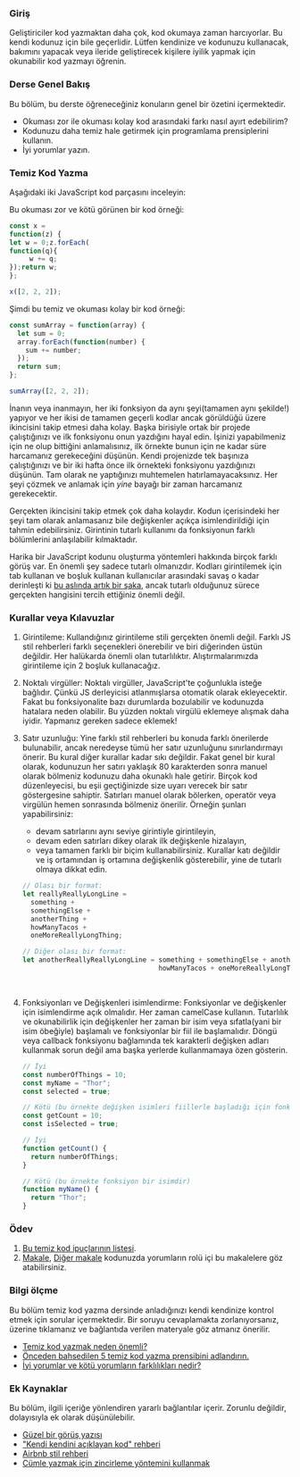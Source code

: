 ### Giriş

Geliştiriciler kod yazmaktan daha çok, kod okumaya zaman harcıyorlar. Bu kendi kodunuz için bile geçerlidir. Lütfen kendinize ve kodunuzu kullanacak, bakımını yapacak veya ileride geliştirecek kişilere iyilik yapmak için okunabilir kod yazmayı öğrenin.

### Derse Genel Bakış

Bu bölüm, bu derste öğreneceğiniz konuların genel bir özetini içermektedir.

- Okuması zor ile okuması kolay kod arasındaki farkı nasıl ayırt edebilirim?
- Kodunuzu daha temiz hale getirmek için programlama prensiplerini kullanın.
- İyi yorumlar yazın.

### Temiz Kod Yazma

Aşağıdaki iki JavaScript kod parçasını inceleyin:

Bu okuması zor ve kötü görünen bir kod örneği:

~~~JavaScript
const x =
function(z) {
let w = 0;z.forEach(
function(q){
     w += q;
});return w;
};

x([2, 2, 2]);
~~~

Şimdi bu temiz ve okuması kolay bir kod örneği:

~~~JavaScript
const sumArray = function(array) {
  let sum = 0;
  array.forEach(function(number) {
    sum += number;
  });
  return sum;
};

sumArray([2, 2, 2]);
~~~

İnanın veya inanmayın, her iki fonksiyon da aynı şeyi\(tamamen aynı şekilde!\) yapıyor ve her ikisi de tamamen geçerli kodlar ancak görüldüğü üzere ikincisini takip etmesi daha kolay. Başka birisiyle ortak bir projede çalıştığınızı ve ilk fonksiyonu onun yazdığını hayal edin. İşinizi yapabilmeniz için ne olup bittiğini anlamalısınız, ilk örnekte bunun için ne kadar süre harcamanız gerekeceğini düşünün. Kendi projenizde tek başınıza çalıştığınızı ve bir iki hafta önce ilk örnekteki fonksiyonu yazdığınızı düşünün. Tam olarak ne yaptığınızı muhtemelen hatırlamayacaksınız. Her şeyi çözmek ve anlamak için _yine_ bayağı bir zaman harcamanız gerekecektir.

Gerçekten ikincisini takip etmek çok daha kolaydır. Kodun içerisindeki her şeyi tam olarak anlamasanız bile değişkenler açıkça isimlendirildiği için tahmin edebilirsiniz. Girintinin tutarlı kullanımı da fonksiyonun farklı bölümlerini anlaşılabilir kılmaktadır.

Harika bir JavaScript kodunu oluşturma yöntemleri hakkında birçok farklı görüş var. En önemli şey sadece tutarlı olmanızdır. Kodları girintilemek için tab kullanan ve boşluk kullanan kullanıcılar arasındaki savaş o kadar derinleşti ki [bu aslında artık bir şaka](https://www.youtube.com/watch?v=SsoOG6ZeyUI), ancak tutarlı olduğunuz sürece gerçekten hangisini tercih ettiğiniz önemli değil.

### Kurallar veya Kılavuzlar

1.  Girintileme: Kullandığınız girintileme stili gerçekten önemli değil. Farklı JS stil rehberleri farklı seçenekleri önerebilir ve biri diğerinden üstün değildir. Her halükarda önemli olan tutarlılıktır. Alıştırmalarımızda girintileme için 2 boşluk kullanacağız.

2.  Noktalı virgüller: Noktalı virgüller, JavaScript'te çoğunlukla isteğe bağlıdır. Çünkü JS derleyicisi atlanmışlarsa otomatik olarak ekleyecektir. Fakat bu fonksiyonalite bazı durumlarda bozulabilir ve kodunuzda hatalara neden olabilir. Bu yüzden noktalı virgülü eklemeye alışmak daha iyidir. Yapmanız gereken sadece eklemek!

3. Satır uzunluğu: Yine farklı stil rehberleri bu konuda farklı önerilerde bulunabilir, ancak neredeyse tümü her satır uzunluğunu sınırlandırmayı önerir. Bu kural diğer kurallar kadar sıkı değildir. Fakat genel bir kural olarak, kodunuzun her satırı yaklaşık 80 karakterden sonra manuel olarak bölmeniz kodunuzu daha okunaklı hale getirir. Birçok kod düzenleyecisi, bu eşii geçtiğinizde size uyarı verecek bir satır göstergesine sahiptir. Satırları manuel olarak bölerken, operatör veya virgülün hemen sonrasında bölmeniz önerilir. Örneğin şunları yapabilirsiniz:

   - devam satırlarını aynı seviye girintiyle girintileyin,
   - devam eden satırları dikey olarak ilk değişkenle hizalayın,
   - veya tamamen farklı bir biçim kullanabilirsiniz. Kurallar katı değildir ve iş ortamından iş ortamına değişkenlik gösterebilir, yine de tutarlı olmaya dikkat edin.

   ~~~javascript
   // Olası bir format:
   let reallyReallyLongLine =
     something +
     somethingElse +
     anotherThing +
     howManyTacos +
     oneMoreReallyLongThing;

   // Diğer olası bir format:
   let anotherReallyReallyLongLine = something + somethingElse + anotherThing +
                                     howManyTacos + oneMoreReallyLongThing;
   ~~~
   
   ​

4.  Fonksiyonları ve Değişkenleri isimlendirme: Fonksiyonlar ve değişkenler için isimlendirme açık olmalıdır. Her zaman camelCase kullanın. Tutarlılık ve okunabilirlik için değişkenler her zaman bir isim veya sıfatla(yani bir isim öbeğiyle) başlamalı ve fonksiyonlar bir fiil ile başlamalıdır. Döngü veya callback fonksiyonu bağlamında tek karakterli değişken adları kullanmak sorun değil ama başka yerlerde kullanmamaya özen gösterin.

    ~~~javascript
    // İyi
    const numberOfThings = 10;
    const myName = "Thor";
    const selected = true;

    // Kötü (bu örnekte değişken isimleri fiillerle başladığı için fonksiyonlarla karıştırılabilir)
    const getCount = 10;
    const isSelected = true;

    // İyi 
    function getCount() {
      return numberOfThings;
    }

    // Kötü (bu örnekte fonksiyon bir isimdir)
    function myName() {
      return "Thor";
    }
    ~~~


### Ödev

<div class="lesson-content__panel" markdown="1">

1.  [Bu temiz kod ipuçlarının listesi](https://onextrapixel.com/10-principles-for-keeping-your-programming-code-clean/).
2.  [Makale](https://blog.codinghorror.com/coding-without-comments/), [Diğer makale](https://blog.codinghorror.com/code-tells-you-how-comments-tell-you-why/) kodunuzda yorumların rolü içi bu makalelere göz atabilirsiniz.
</div>

### Bilgi ölçme

Bu bölüm temiz kod yazma dersinde anladığınızı kendi kendinize kontrol etmek için sorular içermektedir. Bir soruyu cevaplamakta zorlanıyorsanız, üzerine tıklamanız ve bağlantıda verilen materyale göz atmanız önerilir.

- [Temiz kod yazmak neden önemli?](#writing-clean-code)
- [Önceden bahsedilen 5 temiz kod yazma prensibini adlandırın.](https://onextrapixel.com/10-principles-for-keeping-your-programming-code-clean/)
- [İyi yorumlar ve kötü yorumların farklılıkları nedir?](https://onextrapixel.com/10-principles-for-keeping-your-programming-code-clean/)

### Ek Kaynaklar

Bu bölüm, ilgili içeriğe yönlendiren yararlı bağlantılar içerir. Zorunlu değildir, dolayısıyla ek olarak düşünülebilir.

* [Güzel bir görüş yazısı](https://www.martinfowler.com/bliki/CodeAsDocumentation.html)
* ["Kendi kendini açıklayan kod" rehberi](http://wiki.c2.com/?SelfDocumentingCode)
* [Airbnb stil rehberi](https://github.com/airbnb/javascript)  
* [Cümle yazmak için zincirleme yöntemini kullanmak](https://web.archive.org/web/20190211152543/https://javascriptissexy.com/beautiful-javascript-easily-create-chainable-cascading-methods-for-expressiveness/)   